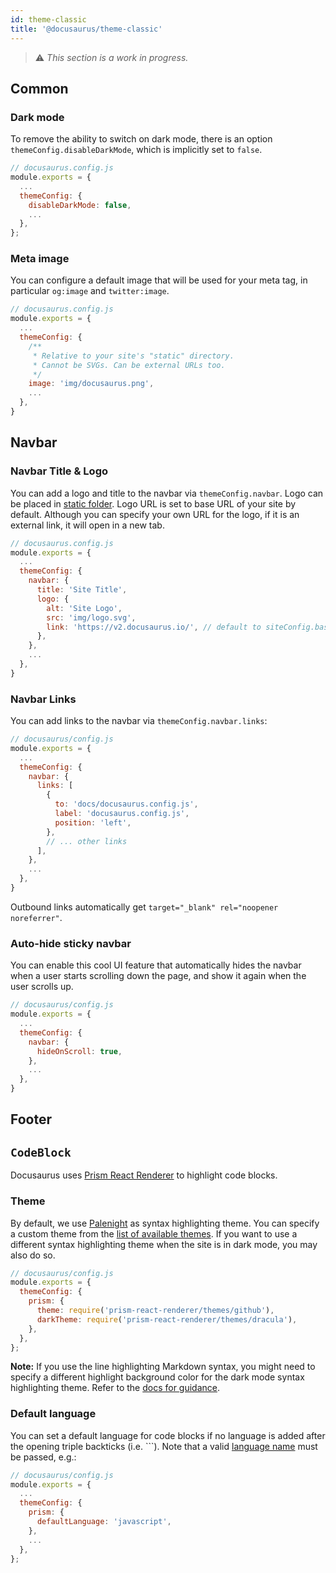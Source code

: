 ```yaml
---
id: theme-classic
title: '@docusaurus/theme-classic'
---
```


> :warning: _This section is a work in progress._

## Common

### Dark mode

To remove the ability to switch on dark mode, there is an option `themeConfig.disableDarkMode`, which is implicitly set to `false`.

```js
// docusaurus.config.js
module.exports = {
  ...
  themeConfig: {
    disableDarkMode: false,
    ...
  },
};
```

### Meta image

You can configure a default image that will be used for your meta tag, in particular `og:image` and `twitter:image`.

```js
// docusaurus.config.js
module.exports = {
  ...
  themeConfig: {
    /**
     * Relative to your site's "static" directory.
     * Cannot be SVGs. Can be external URLs too.
     */
    image: 'img/docusaurus.png',
    ...
  },
}
```

## Navbar

### Navbar Title & Logo

You can add a logo and title to the navbar via `themeConfig.navbar`. Logo can be placed in [static folder](static-assets.md). Logo URL is set to base URL of your site by default. Although you can specify your own URL for the logo, if it is an external link, it will open in a new tab.

```js
// docusaurus.config.js
module.exports = {
  ...
  themeConfig: {
    navbar: {
      title: 'Site Title',
      logo: {
        alt: 'Site Logo',
        src: 'img/logo.svg',
        link: 'https://v2.docusaurus.io/', // default to siteConfig.baseUrl
      },
    },
    ...
  },
}
```

### Navbar Links

You can add links to the navbar via `themeConfig.navbar.links`:

```js
// docusaurus/config.js
module.exports = {
  ...
  themeConfig: {
    navbar: {
      links: [
        {
          to: 'docs/docusaurus.config.js',
          label: 'docusaurus.config.js',
          position: 'left',
        },
        // ... other links
      ],
    },
    ...
  },
}
```

Outbound links automatically get `target="_blank" rel="noopener noreferrer"`.

### Auto-hide sticky navbar

You can enable this cool UI feature that automatically hides the navbar when a user starts scrolling down the page, and show it again when the user scrolls up.

```js
// docusaurus/config.js
module.exports = {
  ...
  themeConfig: {
    navbar: {
      hideOnScroll: true,
    },
    ...
  },
}
```

## Footer

## `CodeBlock`

Docusaurus uses [Prism React Renderer](https://github.com/FormidableLabs/prism-react-renderer) to highlight code blocks.

### Theme

By default, we use [Palenight](https://github.com/FormidableLabs/prism-react-renderer/blob/master/src/themes/palenight.js) as syntax highlighting theme. You can specify a custom theme from the [list of available themes](https://github.com/FormidableLabs/prism-react-renderer/tree/master/src/themes). If you want to use a different syntax highlighting theme when the site is in dark mode, you may also do so.

```js {5,6}
// docusaurus/config.js
module.exports = {
  themeConfig: {
    prism: {
      theme: require('prism-react-renderer/themes/github'),
      darkTheme: require('prism-react-renderer/themes/dracula'),
    },
  },
};
```

**Note:** If you use the line highlighting Markdown syntax, you might need to specify a different highlight background color for the dark mode syntax highlighting theme. Refer to the [docs for guidance](markdown-features.mdx#line-highlighting).

### Default language

You can set a default language for code blocks if no language is added after the opening triple backticks (i.e. ```). Note that a valid [language name](https://prismjs.com/#supported-languages) must be passed, e.g.:

```js
// docusaurus/config.js
module.exports = {
  ...
  themeConfig: {
    prism: {
      defaultLanguage: 'javascript',
    },
    ...
  },
};
```
